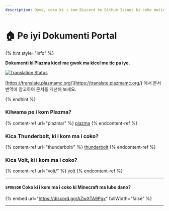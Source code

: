 ```yaml
---
description: Oyee, coko ki i kom Discord to GitHub Issues ki coko matino.
---
```


# 🏠 Pe iyi Dokumenti Portal

{% hint style="info" %}

**Dokumenti ki Plazma kicel me gwok ma kicel me tic pa iye.**

[![Translation Status](https://badge.plazmamc.org/internal/crowdin)](https://translate.plazmamc.org/)

[https://translate.plazmamc.org/](https://translate.plazmamc.org/) 에서 문서 번역에 참고하여 문서를 개선해 보세요.

{% endhint %}

### Kilwama pe i kom Plazma?

{% content-ref url="plazma/" %}
[plazma](plazma/)
{% endcontent-ref %}

### Kica Thunderbolt, ki i kom ma i coko?

{% content-ref url="thunderbolt/" %}
[thunderbolt](thunderbolt/)
{% endcontent-ref %}

### Kica Volt, ki i kom ma i coko?

{% content-ref url="volt/" %}
[volt](volt/)
{% endcontent-ref %}

***

#### `SPONSOR` Coko ki i kom ma i coko ki Minecraft ma lubo dano? <a href="#etc-1" id="etc-1"></a>

{% embed url="https://discord.gg/AZwXTA9Pgx" fullWidth="false" %}

***
